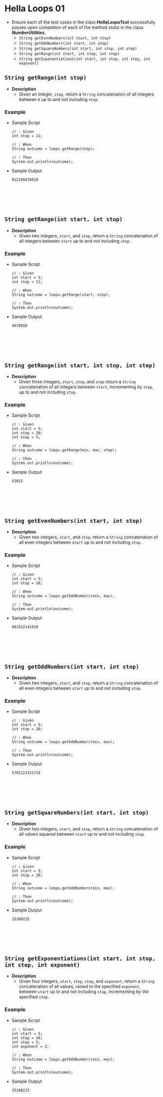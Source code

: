 # Hella Loops 01
* Ensure each of the test cases in the class ***HellaLoopsTest*** successfully passes upon completion of each of the method stubs in the class ***NumberUtilities***.
    * `String getEvenNumbers(int start, int stop)`
    * `String getOddNumbers(int start, int stop)`
    * `String getSquareNumbers(int start, int stop, int step)`
    * `String getRange(int start, int stop, int step)`
    * `String getExponentiations(int start, int stop, int step, int exponent)`

## `String getRange(int stop)`
* **Description**
    * Given an integer, `stop`, return a `String` concatenation of all integers between `0` up to and not including `stop`.
### Example
* Sample Script

    ```
    // : Given
    int stop = 11;
    
    // : When
    String outcome = loops.getRange(stop);
    
    // : Then
    System.out.println(outcome);
    ```



* Sample Output

    ```
    012345678910
    ```









<br><br><br><br>
## `String getRange(int start, int stop)`
* **Description**
    * Given two integers, `start`, and `stop`, return a `String` concatenation of all integers between `start` up to and not including `stop`.
### Example
* Sample Script

    ```
    // : Given
    int start = 5;
    int stop = 11;
    
    // : When
    String outcome = loops.getRange(start, stop);
    
    // : Then
    System.out.println(outcome);
    ```



* Sample Output

    ```
    5678910
    ```





<br><br><br><br>
## `String getRange(int start, int stop, int step)`
* **Description**
    * Given three integers, `start`, `stop`, and `step` return a `String` concatenation of all integers between `start`, incrementing by `step`, up to and not including `stop`.
### Example
* Sample Script

    ```
    // : Given
    int start = 5;
    int stop = 20;
    int step = 5;
    
    // : When
    String outcome = loops.getRange(min, max, step);
    
    // : Then
    System.out.println(outcome);
    ```



* Sample Output

    ```
    51015
    ```













<br><br><br><br>
## `String getEvenNumbers(int start, int stop)`
* **Description**
    * Given two integers, `start`, and `stop`, return a `String` concatenation of all even integers between `start` up to and not including `stop`.
### Example
* Sample Script

    ```
    // : Given
    int start = 5;
    int stop = 20;
    
    // : When
    String outcome = loops.getOddNumbers(min, max);
    
    // : Then
    System.out.println(outcome);
    ```



* Sample Output

    ```
    681012141618
    ```


<br><br><br><br>
## `String getOddNumbers(int start, int stop)`
* **Description**
    * Given two integers, `start`, and `stop`, return a `String` concatenation of all even integers between `start` up to and not including `stop`.
### Example
* Sample Script

    ```
    // : Given
    int start = 5;
    int stop = 20;
    
    // : When
    String outcome = loops.getOddNumbers(min, max);
    
    // : Then
    System.out.println(outcome);
    ```



* Sample Output

    ```
    5791113151719
    ```















<br><br><br><br>
## `String getSquareNumbers(int start, int stop)`
* **Description**
    * Given two integers, `start`, and `stop`, return a `String` concatenation of all values squared between `start` up to and not including `stop`.
### Example
* Sample Script

    ```
    // : Given
    int start = 5;
    int stop = 20;
    
    // : When
    String outcome = loops.getOddNumbers(min, max);
    
    // : Then
    System.out.println(outcome);
    ```



* Sample Output

    ```
    25100225
    ```











<br><br><br><br>
## `String getExponentiations(int start, int stop, int step, int exponent)`
* **Description**
    * Given four integers, `start`, `stop`, `step`, and `exponent`, return a `String` concatenation of all values, raised to the specified `exponent`, between `start` up to and not including `stop`, incrementing by the specified `step`.
### Example
* Sample Script

    ```
    // : Given
    int start = 5;
    int stop = 20;
    int step = 5;
    int exponent = 2;
    
    // : When
    String outcome = loops.getOddNumbers(min, max);
    
    // : Then
    System.out.println(outcome);
    ```



* Sample Output

    ```
    25100225
    ```